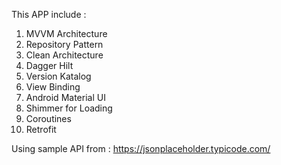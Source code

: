 This APP include :
1. MVVM Architecture
2. Repository Pattern
3. Clean Architecture
5. Dagger Hilt
6. Version Katalog
7. View Binding
8. Android Material UI
9. Shimmer for Loading
10. Coroutines
11. Retrofit

Using sample API from : https://jsonplaceholder.typicode.com/
